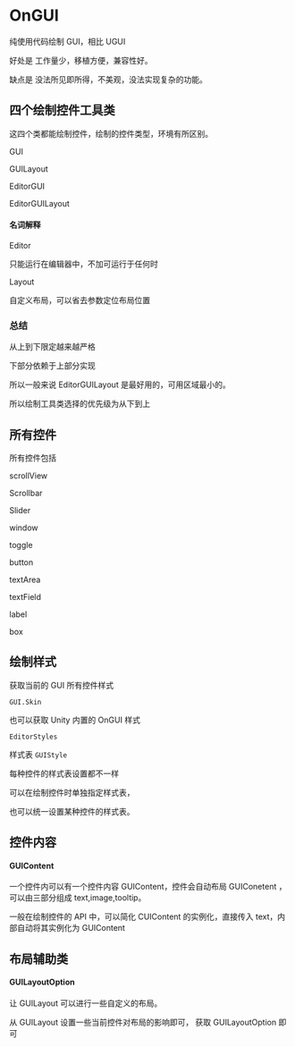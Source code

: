# OnGUI

纯使用代码绘制 GUI，相比 UGUI

好处是 工作量少，移植方便，兼容性好。

缺点是 没法所见即所得，不美观，没法实现复杂的功能。

## 四个绘制控件工具类

这四个类都能绘制控件，绘制的控件类型，环境有所区别。

GUI

GUILayout

EditorGUI

EditorGUILayout

#### 名词解释

Editor

只能运行在编辑器中，不加可运行于任何时

Layout

自定义布局，可以省去参数定位布局位置

### 总结

从上到下限定越来越严格

下部分依赖于上部分实现

所以一般来说 EditorGUILayout 是最好用的，可用区域最小的。

所以绘制工具类选择的优先级为从下到上

## 所有控件

所有控件包括

scrollView

Scrollbar

Slider

window

toggle

button

textArea

textField

label

box

## 绘制样式

获取当前的 GUI 所有控件样式

`GUI.Skin`

也可以获取 Unity 内置的 OnGUI 样式

`EditorStyles`

样式表 `GUIStyle`

每种控件的样式表设置都不一样

可以在绘制控件时单独指定样式表，

也可以统一设置某种控件的样式表。

## 控件内容

#### GUIContent

一个控件内可以有一个控件内容 GUIContent，控件会自动布局 GUIConetent ，可以由三部分组成 text,image,tooltip。

一般在绘制控件的 API 中，可以简化 CUIContent 的实例化，直接传入 text，内部自动将其实例化为 GUIContent

## 布局辅助类

#### GUILayoutOption

让 GUILayout 可以进行一些自定义的布局。

从 GUILayout 设置一些当前控件对布局的影响即可， 获取 GUILayoutOption 即可
